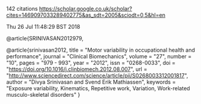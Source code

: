 142 citations
https://scholar.google.co.uk/scholar?cites=1469097033289402775&as_sdt=2005&sciodt=0,5&hl=en

Thu 26 Jul 11:48:29 BST 2018


@article{SRINIVASAN2012979,

@article{srinivasan2012,
title = "Motor variability in occupational health and performance",
journal = "Clinical Biomechanics",
volume = "27",
number = "10",
pages = "979 - 993",
year = "2012",
issn = "0268-0033",
doi = "https://doi.org/10.1016/j.clinbiomech.2012.08.007",
url = "http://www.sciencedirect.com/science/article/pii/S0268003312001817",
author = "Divya Srinivasan and Svend Erik Mathiassen",
keywords = "Exposure variability, Kinematics, Repetitive work, Variation, Work-related musculo-skeletal disorders"
}


